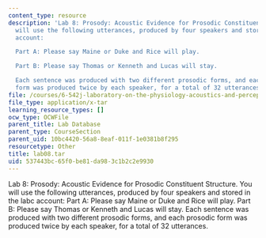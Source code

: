 ```yaml
---
content_type: resource
description: 'Lab 8: Prosody: Acoustic Evidence for Prosodic Constituent Structure.  You
  will use the following utterances, produced by four speakers and stored in the labc
  account:

  Part A: Please say Maine or Duke and Rice will play.

  Part B: Please say Thomas or Kenneth and Lucas will stay.

  Each sentence was produced with two different prosodic forms, and each prosodic
  form was produced twice by each speaker, for a total of 32 utterances.'
file: /courses/6-542j-laboratory-on-the-physiology-acoustics-and-perception-of-speech-fall-2005/537443bc65f0be81da983c1b2c2e9930_lab08.tar
file_type: application/x-tar
learning_resource_types: []
ocw_type: OCWFile
parent_title: Lab Database
parent_type: CourseSection
parent_uid: 10bc4420-56a8-8eaf-011f-1e0381b8f295
resourcetype: Other
title: lab08.tar
uid: 537443bc-65f0-be81-da98-3c1b2c2e9930
---
```

Lab 8: Prosody: Acoustic Evidence for Prosodic Constituent Structure.  You will use the following utterances, produced by four speakers and stored in the labc account:
Part A: Please say Maine or Duke and Rice will play.
Part B: Please say Thomas or Kenneth and Lucas will stay.
Each sentence was produced with two different prosodic forms, and each prosodic form was produced twice by each speaker, for a total of 32 utterances.

